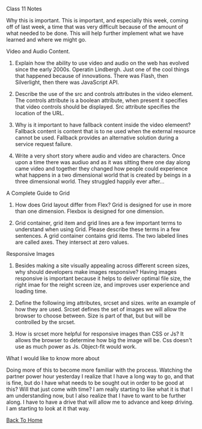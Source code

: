 Class 11 Notes


Why this is important.
  This is important, and especially this week, coming off of last week, a time that was very difficult because of the amount of what needed to be done. This will help further implement what we have learned and where we might go. 
  
  

Video and Audio Content.

1. Explain how the ability to use video and audio on the web has evolved since the early 2000s.
  Operatin Lindbergh. Just one of the cool things that happened because of innovations. There was Flash, then Silverlight, then there was JavaScript API.
  
2. Describe the use of the src and controls attributes in the video element.
  The controls attribute is a boolean attribute, when present it specifies that video controls should be displayed. Src attribute specifies the location of the URL.
  
3. Why is it important to have fallback content inside the video elemeent?
  Fallback content is content that is to ne used when the external resource cannot be used. Fallback provides an alternative solution during a service request failure.
  
4. Write a very short story where audio and video are characters.
  Once upon a time there was audiuo and as it was sitting there one day along came video and together they changed how people could experience what happens in a two dimensional world that is created by beings in a three dimensional world. They struggled happily ever after...
  
  

A Complete Guide to Grid

1. How does Grid layout differ from Flex?
  Grid is designed for use in more than one dimension. Flexbox is designed for one dimension.
  
2. Grid container, grid item and grid lines are a few important terms to understand when using Grid. Please describe these terms in a few sentences.
  A grid container contains grid items. The two labeled lines are called axes. They intersect at zero values.
  
  

Responsive Images

1. Besides making a site visually appealing across different screen sizes, why should developers make images responsive?
  Having images responsive is important because it helps to deliver optimal file size, the right imae for the reight screen ize, and improves user experience and loading time.
  
2. Define the following img attributes, srcset and sizes. write an example of how they are used.
  Srcset defines the set of images we will allow the browser to choose between. Size is part of that, but but will be controlled by the srcset.
  
3. How is srcset more helpful for responsive images than CSS or Js?
  It allows the browser to determine how big the image will be. Css doesn't use as much power as Js. Object-fit would work.


What I would like to know more about

  Doing more of this to become more familiar with the process. Watching the partner power hour yesterday I realize that I have a long way to go, and that is fine, but do I have what needs to be sought out in order to be good at this? Will that just come with time? I am really starting to like what it is that I am understanding now, but I also realize that I have to want to be further along. I have to have a drive that will allow me to advance and keep driving. I am starting to look at it that way.
  

[Back To Home](../README.md)
